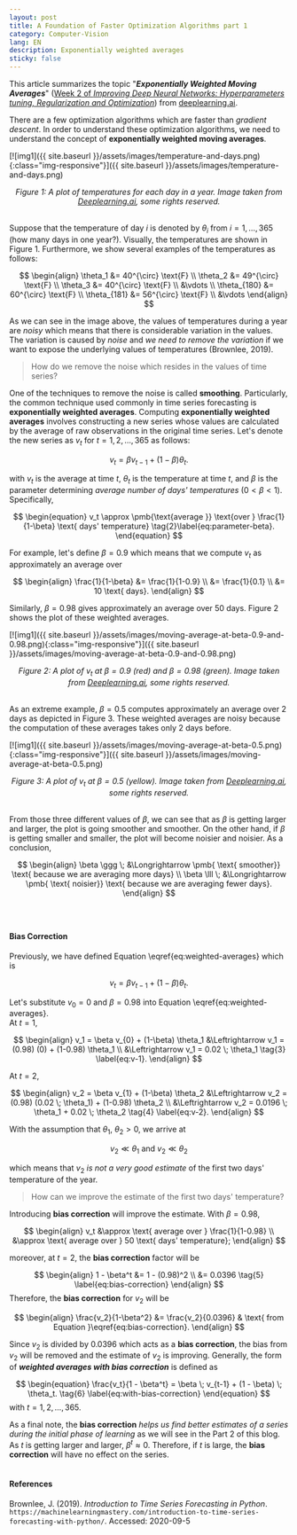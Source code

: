 ```yaml
---
layout: post
title: A Foundation of Faster Optimization Algorithms part 1
category: Computer-Vision
lang: EN
description: Exponentially weighted averages
sticky: false
---
```


This article summarizes the topic "_**Exponentially Weighted Moving Averages**_" ([Week 2 of _Improving Deep Neural Networks: Hyperparameters tuning, Regularization and Optimization_](https://www.coursera.org/learn/deep-neural-network/home/week/2)) from [deeplearning.ai](https://www.coursera.org/specializations/deep-learning?).
   
There are a few optimization algorithms which are faster than _gradient descent_. In order to understand these optimization algorithms, we need to understand the concept of **exponentially weighted moving averages**. 

[![img1]({{ site.baseurl }}/assets/images/temperature-and-days.png){:class="img-responsive"}]({{ site.baseurl }}/assets/images/temperature-and-days.png)*<center>$\pmb{\text{Figure 1}}$: A plot of temperatures for each day in a year. Image taken from <a href="https://www.coursera.org/learn/deep-neural-network/lecture/duStO/exponentially-weighted-averages">Deeplearning.ai</a>, some rights reserved.</center>*
<br/>      

Suppose that the temperature of day $i$ is denoted by $\theta_i$ from $i=1, \ldots, 365$ (how many days in one year?). Visually, the temperatures are shown in $\pmb{\text{Figure 1}}$. Furthermore, we show several examples of the temperatures as follows:

$$ \begin{align}
	\theta_1 &= 40^{\circ} \text{F} \\
	\theta_2 &= 49^{\circ} \text{F} \\
	\theta_3 &= 40^{\circ} \text{F} \\	
	         &\vdots \\
	\theta_{180} &= 60^{\circ} \text{F} \\		         
	\theta_{181} &= 56^{\circ} \text{F} \\		      
			&\vdots
\end{align} $$

As we can see in the image above, the values of temperatures during a year are _noisy_ which means that there is considerable variation in the values. The variation is caused by _noise_ and _we need to remove the variation_ if we want to expose the underlying values of temperatures (Brownlee, 2019).    

> How do we remove the noise which resides in the values of time series?
   
One of the techniques to remove the noise is called **smoothing**. Particularly, the common technique used commonly in time series forecasting is **exponentially weighted averages**. Computing **exponentially weighted averages** involves constructing a new series whose values are calculated by the average of raw observations in the original time series. Let's denote the new series as $v_t$ for $t=1, 2, \ldots, 365$ as follows:

$$
	\begin{equation}
 		v_t = \beta v_{t-1} + (1-\beta) \theta_t \tag{1}\label{eq:weighted-averages}. 
	\end{equation}
$$ 

with $v_t$ is the average at time $t$, $\theta_t$ is the temperature at time $t$, and $\beta$ is the parameter determining _average number of days' temperatures_ ($0 < \beta < 1$). Specifically, 

$$ \begin{equation}
v_t \approx \pmb{\text{average }} \text{over } \frac{1}{1-\beta} \text{ days' temperature} \tag{2}\label{eq:parameter-beta}. 
\end{equation}
$$

For example, let's define $\beta = 0.9$ which means that we compute $v_t$ as approximately an average over

$$ \begin{align}
	\frac{1}{1-\beta} &= \frac{1}{1-0.9} \\
	                  &= \frac{1}{0.1} \\
	                  &= 10 \text{ days}.
\end{align}
$$

Similarly, $\beta = 0.98$ gives approximately an average over $50 \text{ days}$.
$\pmb{\text{Figure 2}}$ shows the plot of these weighted averages.

[![img1]({{ site.baseurl }}/assets/images/moving-average-at-beta-0.9-and-0.98.png){:class="img-responsive"}]({{ site.baseurl }}/assets/images/moving-average-at-beta-0.9-and-0.98.png)*<center>$\pmb{\text{Figure 2}}$: A plot of $v_t$ at $\beta=0.9$ ($\pmb{\text{red}}$) and $\beta=0.98$ ($\pmb{\text{green}}$). Image taken from <a href="https://www.coursera.org/learn/deep-neural-network/lecture/duStO/exponentially-weighted-averages">Deeplearning.ai</a>, some rights reserved.</center>*
<br/>   

As an extreme example, $\beta = 0.5$ computes approximately an average over $2 \text{ days}$ as depicted in $\pmb{\text{Figure 3}}$. These weighted averages are noisy because the computation of these averages takes only $2 \text{ days}$ before.  

[![img1]({{ site.baseurl }}/assets/images/moving-average-at-beta-0.5.png){:class="img-responsive"}]({{ site.baseurl }}/assets/images/moving-average-at-beta-0.5.png)*<center>$\pmb{\text{Figure 3}}$: A plot of $v_t$ at $\beta=0.5$ ($\pmb{\text{yellow}}$). Image taken from <a href="https://www.coursera.org/learn/deep-neural-network/lecture/duStO/exponentially-weighted-averages">Deeplearning.ai</a>, some rights reserved.</center>*
<br/>      

From those three different values of $\beta$, we can see that as $\beta$ is getting larger and larger, the plot is going smoother and smoother. On the other hand, if $\beta$ is getting smaller and smaller, the plot will become noisier and noisier. As a conclusion, 

$$ \begin{align}
	\beta \ggg \; &\Longrightarrow \pmb{ \text{ smoother}}  \text{ because we are averaging more days} \\
	\beta \lll \; &\Longrightarrow \pmb{ \text{ noisier}} \text{ because we are averaging fewer days}.
\end{align}
$$   
<br/>
#### **Bias Correction**
Previously, we have defined Equation \eqref{eq:weighted-averages} which is

$$
	\begin{equation}
 		v_t = \beta v_{t-1} + (1-\beta) \theta_t. 
	\end{equation}
$$ 

Let's substitute $v_{0} = 0$ and $\beta = 0.98$ into Equation \eqref{eq:weighted-averages}.    
At $t=1$,

$$
	\begin{align}
		v_1 = \beta v_{0} + (1-\beta) \theta_1 &\Leftrightarrow v_1 = (0.98) (0) + (1-0.98) \theta_1 \\
                                               &\Leftrightarrow v_1 = 0.02 \; \theta_1 \tag{3} \label{eq:v-1}.
	\end{align}
$$   
   
At $t=2$,

$$
	\begin{align}
		v_2 = \beta v_{1} + (1-\beta) \theta_2 &\Leftrightarrow v_2 = (0.98) (0.02 \; \theta_1)  + (1-0.98) \theta_2 \\
                                               &\Leftrightarrow v_2 = 0.0196 \; \theta_1 + 0.02 \; \theta_2 \tag{4} \label{eq:v-2}.
	\end{align}
$$   

With the assumption that $\theta_1$, $\theta_2 > 0$, we arrive at 

$$ \begin{equation}
v_2 \ll \theta_1 \text{ and } v_2 \ll \theta_2
 \end{equation}$$

which means that $v_2$ _is not a very good estimate_ of the first two days' temperature of the year. 

> How can we improve the estimate of the first two days' temperature?   
   
Introducing **bias correction** will improve the estimate. With $\beta = 0.98$, 

$$
	\begin{align}
		v_t &\approx \text{ average over } \frac{1}{1-0.98} \\
			&\approx \text{ average over } 50 \text{ days' temperature};
	\end{align}
$$

moreover, at $t=2$, the **bias correction** factor will be

$$
	\begin{align}
		1 - \beta^t &= 1 - (0.98)^2 \\
		            &= 0.0396 \tag{5} \label{eq:bias-correction}
	\end{align}
$$
Therefore, the **bias correction** for $v_2$ will be

$$
	\begin{align}
		\frac{v_2}{1-\beta^2} &= \frac{v_2}{0.0396} & \text{ from Equation }\eqref{eq:bias-correction}.
	\end{align}
$$

Since $v_2$ is divided by $0.0396$ which acts as a **bias correction**, the bias from $v_2$ will be removed and the estimate of $v_2$ is improving. Generally, the form of _**weighted averages with bias correction**_ is defined as

$$
	\begin{equation}
		\frac{v_t}{1 - \beta^t} = \beta \; v_{t-1} + (1 - \beta) \; \theta_t. \tag{6} \label{eq:with-bias-correction}
	\end{equation}
$$
with $t=1,2, \ldots, 365$.

As a final note, the **bias correction** _helps us find better estimates of a series during the initial phase of learning_ as we will see in the Part 2 of this blog. As $t$ is getting larger and larger, $\beta^t \approx 0$. Therefore, if $t$ is large, the **bias correction** will have no effect on the series.    
<br/>
#### **References**
Brownlee, J. (2019). _Introduction to Time Series Forecasting in Python_. `https://machinelearningmastery.com/introduction-to-time-series-forecasting-with-python/`. Accessed: 2020-09-5